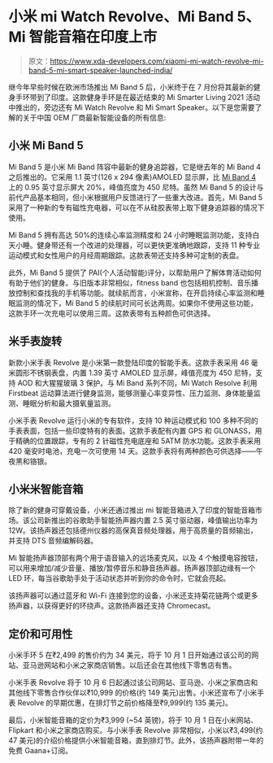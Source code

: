 # 小米 mi Watch Revolve、Mi Band 5、Mi 智能音箱在印度上市

> 原文：<https://www.xda-developers.com/xiaomi-mi-watch-revolve-mi-band-5-mi-smart-speaker-launched-india/>

继今年早些时候在欧洲市场推出 Mi Band 5 后，小米终于在 7 月份将其最新的健身手环带到了印度。这款健身手环是在最近结束的 Mi Smarter Living 2021 活动中推出的，旁边还有 Mi Watch Revolve 和 Mi Smart Speaker。以下是您需要了解的关于中国 OEM 厂商最新智能设备的所有信息:

## 小米 Mi Band 5

Mi Band 5 是小米 Mi Band 阵容中最新的健身追踪器，它是继去年的 Mi Band 4 之后推出的。它采用 1.1 英寸(126 x 294 像素)AMOLED 显示屏，比 [Mi Band 4](https://www.xda-developers.com/xiaomi-mi-band-4-review-smart-fitness-tracker/) 上的 0.95 英寸显示屏大 20%，峰值亮度为 450 尼特。虽然 Mi Band 5 的设计与前代产品基本相同，但小米根据用户反馈进行了一些重大改进。首先，Mi Band 5 采用了一种新的专有磁性充电器，可以在不从硅胶表带上取下健身追踪器的情况下使用。

Mi Band 5 拥有高达 50%的连续心率监测精度和 24 小时睡眠监测功能，支持白天小睡。健身带还有一个改进的处理器，可以更快更准确地跟踪，支持 11 种专业运动模式和女性用户的月经周期跟踪。这款表带还支持多种可定制的表盘。

此外，Mi Band 5 提供了 PAI(个人活动智能)评分，以帮助用户了解体育活动如何有助于他们的健身。与旧版本非常相似，fitness band 也包括相机控制、音乐播放控制和查找我的手机等功能。就续航而言，小米宣称，在开启持续心率监测和睡眠监测的情况下，Mi Band 5 的续航时间可长达两周。如果你不使用这些功能，这款手环一次充电可以使用三周。这款表带有五种颜色可供选择。

## 米手表旋转

新款小米手表 Revolve 是小米第一款登陆印度的智能手表。这款手表采用 46 毫米圆形不锈钢表盘，内置 1.39 英寸 AMOLED 显示屏，峰值亮度为 450 尼特，支持 AOD 和大猩猩玻璃 3 保护。与 Mi Band 系列不同，Mi Watch Resolve 利用 Firstbeat 运动算法进行健身监测，能够测量心率变异性、压力监测、身体能量监测、睡眠分析和最大摄氧量监测。

小米手表 Revolve 运行小米的专有软件，支持 10 种运动模式和 100 多种不同的手表表面，包括一些印度特有的表面。这款手表配有内置 GPS 和 GLONASS，用于精确的位置跟踪，专有的 2 针磁性充电底座和 5ATM 防水功能。这款手表采用 420 毫安时电池，充电一次可使用 14 天。这款手表将有两种颜色可供选择——午夜黑和铬银。

## 小米米智能音箱

除了新的健身可穿戴设备，小米还通过推出 mi 智能音箱进入了印度的智能音箱市场。该公司新推出的谷歌助手智能扬声器内置 2.5 英寸驱动器，峰值输出功率为 12W。该扬声器还包括德州仪器的高保真音频处理器，用于高质量的音频输出，并支持 DTS 音频编解码器。

Mi 智能扬声器顶部有两个用于语音输入的远场麦克风，以及 4 个触摸电容按钮，可以用来增加/减少音量、播放/暂停音乐和静音扬声器。扬声器顶部边缘有一个 LED 环，每当谷歌助手处于活动状态并听到你的命令时，它就会亮起。

该扬声器可以通过蓝牙和 Wi-Fi 连接到您的设备，小米还支持菊花链两个或更多扬声器，以获得更好的环绕声。这款扬声器还支持 Chromecast。

## 定价和可用性

小米手环 5 在₹2,499 的售价约为 34 美元，将于 10 月 1 日开始通过该公司的网站、亚马逊网站和小米之家商店销售。以后还会在其他线下零售店有售。

小米手表 Revolve 将于 10 月 6 日起通过该公司网站、亚马逊、小米之家商店和其他线下零售合作伙伴以₹10,999 的价格(约 149 美元)出售。小米还宣布了小米手表 Revolve 的早期优惠，在排灯节之前价格降至₹9,999(约 135 美元)。

最后，小米智能音箱的定价为₹3,999 (~54 英镑)，将于 10 月 1 日在小米网站、Flipkart 和小米之家商店购买。与小米手表 Revolve 非常相似，小米以₹3,499(约 47 美元)的介绍价格提供小米智能音箱，直到排灯节。此外，该扬声器附带一年的免费 Gaana+订阅。